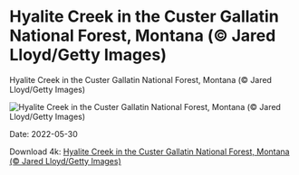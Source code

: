# Hyalite Creek in the Custer Gallatin National Forest, Montana (© Jared Lloyd/Getty Images)

Hyalite Creek in the Custer Gallatin National Forest, Montana (© Jared Lloyd/Getty Images)

![Hyalite Creek in the Custer Gallatin National Forest, Montana (© Jared Lloyd/Getty Images)](https://bing.com/th?id=OHR.HyaliteCreek_EN-US9700334811_UHD.jpg&w=1024&h=576)

Date: 2022-05-30

Download 4k: [Hyalite Creek in the Custer Gallatin National Forest, Montana (© Jared Lloyd/Getty Images)](https://bing.com/th?id=OHR.HyaliteCreek_EN-US9700334811_UHD.jpg)

